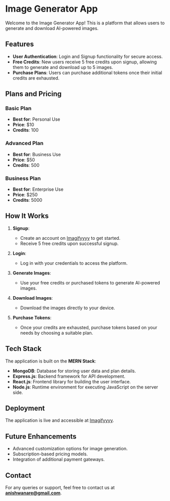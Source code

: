 # Image Generator App

Welcome to the Image Generator App! This is a platform that allows users to generate and download AI-powered images. 

## Features

- **User Authentication**: Login and Signup functionality for secure access.
- **Free Credits**: New users receive 5 free credits upon signup, allowing them to generate and download up to 5 images.
- **Purchase Plans**: Users can purchase additional tokens once their initial credits are exhausted.

## Plans and Pricing

### Basic Plan
- **Best for**: Personal Use
- **Price**: $10
- **Credits**: 100

### Advanced Plan
- **Best for**: Business Use
- **Price**: $50
- **Credits**: 500

### Business Plan
- **Best for**: Enterprise Use
- **Price**: $250
- **Credits**: 5000

## How It Works
1. **Signup**:
   - Create an account on [Imagifyyyy](https://imagifyyyy.netlify.app/) to get started.
   - Receive 5 free credits upon successful signup.

2. **Login**:
   - Log in with your credentials to access the platform.

3. **Generate Images**:
   - Use your free credits or purchased tokens to generate AI-powered images.

4. **Download Images**:
   - Download the images directly to your device.

5. **Purchase Tokens**:
   - Once your credits are exhausted, purchase tokens based on your needs by choosing a suitable plan.

## Tech Stack
The application is built on the **MERN Stack**:
- **MongoDB**: Database for storing user data and plan details.
- **Express.js**: Backend framework for API development.
- **React.js**: Frontend library for building the user interface.
- **Node.js**: Runtime environment for executing JavaScript on the server side.

## Deployment
The application is live and accessible at [Imagifyyyy](https://imagifyyyy.netlify.app/).

## Future Enhancements
- Advanced customization options for image generation.
- Subscription-based pricing models.
- Integration of additional payment gateways.

## Contact
For any queries or support, feel free to contact us at **anishwanare@gmail.com**.
